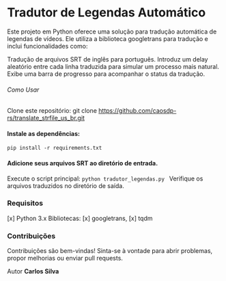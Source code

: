 # Tradutor de Legendas Automático
Este projeto em Python oferece uma solução para tradução automática de legendas de vídeos. Ele utiliza a biblioteca googletrans para tradução e inclui funcionalidades como:

Tradução de arquivos SRT de inglês para português.
Introduz um delay aleatório entre cada linha traduzida para simular um processo mais natural.
Exibe uma barra de progresso para acompanhar o status da tradução.
###### Como Usar
Clone este repositório: git clone https://github.com/caosdp-rs/translate_strfile_us_br.git
#### Instale as dependências: 
``` pip install -r requirements.txt ```
#### Adicione seus arquivos SRT ao diretório de entrada.
Execute o script principal: ```python tradutor_legendas.py ```
Verifique os arquivos traduzidos no diretório de saída.

### Requisitos
[x] Python 3.x
Bibliotecas: 
[x] googletrans, 
[x] tqdm

### Contribuições
Contribuições são bem-vindas! Sinta-se à vontade para abrir problemas, propor melhorias ou enviar pull requests.

Autor
**Carlos Silva**
